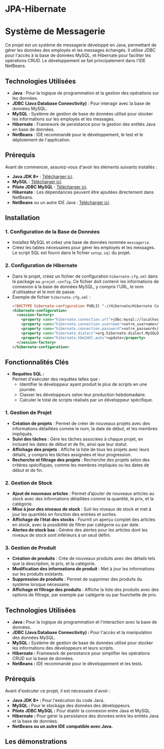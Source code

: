 # JPA-Hibernate

# Système de Messagerie

Ce projet est un système de messagerie développé en Java, permettant de gérer les données des employés et les messages échangés. Il utilise JDBC pour l'accès à la base de données MySQL, et Hibernate pour faciliter les opérations CRUD. Le développement se fait principalement dans l'IDE NetBeans.

## Technologies Utilisées

- **Java** : Pour la logique de programmation et la gestion des opérations sur les données.
- **JDBC (Java Database Connectivity)** : Pour interagir avec la base de données MySQL.
- **MySQL** : Système de gestion de base de données utilisé pour stocker les informations sur les employés et les messages.
- **Hibernate** : Framework de persistance pour la gestion des entités Java en base de données.
- **NetBeans** : IDE recommandé pour le développement, le test et le déploiement de l'application.

## Prérequis

Avant de commencer, assurez-vous d'avoir les éléments suivants installés :

- **Java JDK 8+** : [Télécharger ici](https://www.oracle.com/java/technologies/javase-downloads.html).
- **MySQL** : [Télécharger ici](https://dev.mysql.com/downloads/installer/).
- **Pilote JDBC MySQL** : [Télécharger ici](https://dev.mysql.com/downloads/connector/j/).
- **Hibernate** : Les dépendances peuvent être ajoutées directement dans NetBeans.
- **NetBeans** ou un autre IDE Java : [Télécharger ici](https://netbeans.apache.org/download/index.html).

## Installation

### 1. Configuration de la Base de Données
- Installez MySQL et créez une base de données nommée `messagerie`.
- Créez les tables nécessaires pour gérer les employés et les messages. Le script SQL est fourni dans le fichier `setup.sql` du projet.

### 2. Configuration de Hibernate
- Dans le projet, créez un fichier de configuration `hibernate.cfg.xml` dans le package `ma.projet.config`. Ce fichier doit contenir les informations de connexion à la base de données MySQL, y compris l'URL, le nom d'utilisateur et le mot de passe.
- Exemple de fichier `hibernate.cfg.xml` :
  ```xml
  <!DOCTYPE hibernate-configuration PUBLIC "-//Hibernate/Hibernate Configuration DTD 3.0//EN" "http://hibernate.sourceforge.net/hibernate-configuration-3.0.dtd">
  <hibernate-configuration>
    <session-factory>
      <property name="hibernate.connection.url">jdbc:mysql://localhost:3306/messagerie</property>
      <property name="hibernate.connection.username">votre_username</property>
      <property name="hibernate.connection.password">votre_password</property>
      <property name="hibernate.dialect">org.hibernate.dialect.MySQLDialect</property>
      <property name="hibernate.hbm2ddl.auto">update</property>
    </session-factory>
  </hibernate-configuration>

## Fonctionnalités Clés

- **Requêtes SQL :**  
  Permet d'exécuter des requêtes telles que :  
  - Identifier le développeur ayant produit le plus de scripts en une journée.
  - Classer les développeurs selon leur production hebdomadaire.
  - Calculer le total de scripts réalisés par un développeur spécifique.

### 1. Gestion de Projet
- **Création de projets** : Permet de créer de nouveaux projets avec des informations détaillées comme le nom, la date de début, et les membres impliqués.
- **Suivi des tâches** : Gère les tâches associées à chaque projet, en incluant les dates de début et de fin, ainsi que leur statut.
- **Affichage des projets** : Affiche la liste de tous les projets avec leurs détails, y compris les tâches assignées et leur progression.
- **Recherche et filtrage des projets** : Recherche des projets selon des critères spécifiques, comme les membres impliqués ou les dates de début et de fin.

### 2. Gestion de Stock
- **Ajout de nouveaux articles** : Permet d’ajouter de nouveaux articles au stock avec des informations détaillées comme la quantité, le prix, et la catégorie.
- **Mise à jour des niveaux de stock** : Suit les niveaux de stock et met à jour les quantités en fonction des entrées et sorties.
- **Affichage de l’état des stocks** : Fournit un aperçu complet des articles en stock, avec la possibilité de filtrer par catégorie ou par date.
- **Alertes de stock bas** : Génère des alertes pour les articles dont les niveaux de stock sont inférieurs à un seuil défini.

### 3. Gestion de Produit
- **Création de produits** : Crée de nouveaux produits avec des détails tels que la description, le prix, et la catégorie.
- **Modification des informations de produit** : Met à jour les informations sur les produits existants.
- **Suppression de produits** : Permet de supprimer des produits du système lorsque nécessaire.
- **Affichage et filtrage des produits** : Affiche la liste des produits avec des options de filtrage, par exemple par catégorie ou par fourchette de prix.

## Technologies Utilisées

- **Java :** Pour la logique de programmation et l'interaction avec la base de données.
- **JDBC (Java Database Connectivity) :** Pour l'accès et la manipulation des données MySQL.
- **MySQL :** Système de gestion de base de données utilisé pour stocker les informations des développeurs et leurs scripts.
- **Hibernate :** Framework de persistance pour simplifier les opérations CRUD sur la base de données.
- **NetBeans :** IDE recommandé pour le développement et les tests.

## Prérequis

Avant d'exécuter ce projet, il est nécessaire d'avoir :

- **Java JDK 8+ :** Pour l'exécution du code Java.
- **MySQL :** Pour le stockage des données des développeurs.
- **Pilote JDBC MySQL :** Pour établir la connexion entre Java et MySQL.
- **Hibernate :** Pour gérer la persistance des données entre les entités Java et la base de données.
- **NetBeans ou un autre IDE compatible avec Java.**

## Les démonstrations 




